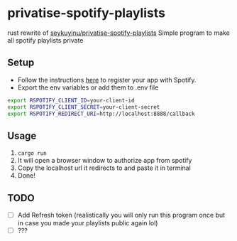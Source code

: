 # privatise-spotify-playlists
rust rewrite of [seykuyinu/privatise-spotify-playlists](https://github.com/seykuyinu/privatise-spotify-playlists/)
Simple program to make all spotify playlists private

## Setup
- Follow the instructions [here](https://developer.spotify.com/documentation/web-api/concepts/apps) to register your app with Spotify.
- Export the env variables or add them to .env file
```bash
export RSPOTIFY_CLIENT_ID=your-client-id
export RSPOTIFY_CLIENT_SECRET=your-client-secret
export RSPOTIFY_REDIRECT_URI=http://localhost:8888/callback
```

## Usage
1. `cargo run`
2. It will open a browser window to authorize app from spotify
3. Copy the localhost url it redirects to and paste it in terminal
4. Done!

## TODO
- [ ] Add Refresh token (realistically you will only run this program once but in case you made your playlists public again lol)
- [ ] ???
